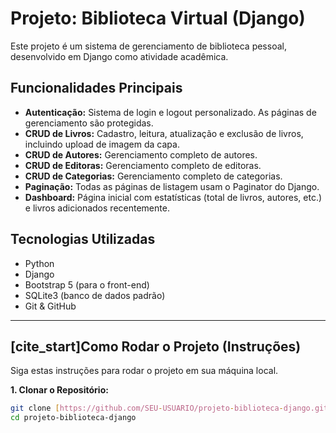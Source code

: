 # Projeto: Biblioteca Virtual (Django)

Este projeto é um sistema de gerenciamento de biblioteca pessoal, desenvolvido em Django como atividade acadêmica.

##  Funcionalidades Principais

* **Autenticação:** Sistema de login e logout personalizado. As páginas de gerenciamento são protegidas.
* **CRUD de Livros:** Cadastro, leitura, atualização e exclusão de livros, incluindo upload de imagem da capa.
* **CRUD de Autores:** Gerenciamento completo de autores.
* **CRUD de Editoras:** Gerenciamento completo de editoras.
* **CRUD de Categorias:** Gerenciamento completo de categorias.
* **Paginação:** Todas as páginas de listagem usam o Paginator do Django.
* **Dashboard:** Página inicial com estatísticas (total de livros, autores, etc.) e livros adicionados recentemente.

## Tecnologias Utilizadas

* Python
* Django
* Bootstrap 5 (para o front-end)
* SQLite3 (banco de dados padrão)
* Git & GitHub

---

## [cite_start]Como Rodar o Projeto (Instruções) 

Siga estas instruções para rodar o projeto em sua máquina local.

**1. Clonar o Repositório:**
```bash
git clone [https://github.com/SEU-USUARIO/projeto-biblioteca-django.git](https://github.com/SEU-USUARIO/projeto-biblioteca-django.git)
cd projeto-biblioteca-django
